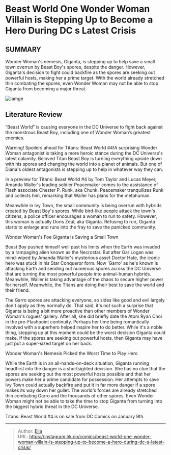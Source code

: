 # Beast World One Wonder Woman Villain is Stepping Up to Become a Hero During DC s Latest Crisis


## SUMMARY 



  Wonder Woman&#39;s nemesis, Giganta, is stepping up to help save a small town overrun by Beast Boy&#39;s spores, despite the danger.   However, Giganta&#39;s decision to fight could backfire as the spores are seeking out powerful hosts, making her a prime target.   With the world already stretched thin combating the spores, even Wonder Woman may not be able to stop Giganta from becoming a major threat.  

![iamge](https://static1.srcdn.com/wordpress/wp-content/uploads/2024/01/wonder-woman-and-her-enemies-dc.jpg)

## Literature Review

“Beast World” is causing everyone in the DC Universe to fight back against the monstrous Beast Boy, including one of Wonder Woman’s greatest enemies.




Warning! Spoilers ahead for Titans: Beast World #4!A surprising Wonder Woman antagonist is taking a more heroic stance during the DC Universe&#39;s latest calamity. Beloved Titan Beast Boy is turning everything upside down with his spores and changing the world into a planet of animals. But one of Diana&#39;s oldest antagonists is stepping up to help in whatever way they can.




In a preview for Titans: Beast World #4 by Tom Taylor and Lucas Meyer, Amanda Waller&#39;s leading soldier Peacemaker comes to the assistance of Flash associate Chester P. Runk, aka Chunk. Peacemaker tranquilizes Runk and collects him, remarking that Waller has plans for the metahuman.

         

Meanwhile in Ivy Town, the small community is being overrun with hybrids created by Beast Boy&#39;s spores. While bird-like people attack the town&#39;s citizens, a police officer encourages a woman to run to safety. However, this woman is actually Doris Zeul, aka Giganta. Refusing to run, Giganta starts to enlarge and runs into the fray to save the panicked community.


 Wonder Woman&#39;s Foe Giganta is Saving a Small Town 
          




Beast Boy pushed himself well past his limits when the Earth was invaded by a rampaging alien known as the Necrostar. But after Gar Logan was mind-wiped by Amanda Waller&#39;s mysterious asset Doctor Hate, the iconic hero was stuck in his Star Conqueror form. Now &#39;Garro&#39; as he&#39;s known is attacking Earth and sending out numerous spores across the DC Universe that are turning the most powerful people into animal-human hybrids. Meanwhile, Waller is taking advantage of the chaos to secure higher power for herself. Meanwhile, the Titans are doing their best to save the world and their friend.

The Garro spores are attacking everyone, so sides like good and evil largely don&#39;t apply as they normally do. That said, it&#39;s not such a surprise that Giganta is being a bit more proactive than other members of Wonder Woman&#39;s rogues&#39; gallery. After all, she did briefly date the Atom Ryan Choi in the pre-Flashpoint continuity. Perhaps her time being romantically involved with a superhero helped inspire her to do better. While it&#39;s a noble thing, stepping up at this moment could be the worst decision Giganta could make. If the spores are seeking out powerful hosts, then Giganta may have just put a super-sized target on her back.






 Wonder Woman&#39;s Nemesis Picked the Worst Time to Play Hero 
          

While the Earth is in an all-hands-on-deck situation, Giganta running headfirst into the danger is a shortsighted decision. She has no clue that the spores are seeking out the most powerful hosts possible and that her powers make her a prime candidate for possession. Her attempts to save Ivy Town could actually backfire and put it in far more danger if a spore makes its way down her gullet. The world&#39;s forces are already stretched thin combating Garro and the thousands of other spores. Even Wonder Woman might not be able to take the time to stop Giganta from turning into the biggest hybrid threat in the DC Universe.

Titans: Beast World #4 is on sale from DC Comics on January 9th.



---

> Author: [Ella](https://instagram.hk.cn/)  
> URL: https://instagram.hk.cn/comics/beast-world-one-wonder-woman-villain-is-stepping-up-to-become-a-hero-during-dc-s-latest-crisis/  

